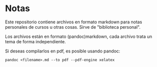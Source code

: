 # Notas

Este repositorio contiene archivos en formato markdown para notas personales de cursos u
otras cosas.  Sirve de "biblioteca personal".

Los archivos están en formato (pandoc)markdown, cada archivo trata un tema de forma
independiente.

Si deseas compilarlos en pdf, es posible usando pandoc:

```
pandoc <filename>.md --to pdf --pdf-engine xelatex
```
